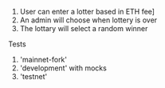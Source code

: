 1. User can enter a lotter based in ETH fee]
2. An admin will choose when lottery is over
3. The lottary will select a random winner

Tests

1. 'mainnet-fork'
2. 'development' with mocks
3. 'testnet'